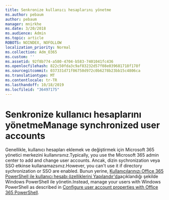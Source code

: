```yaml
---
title: Senkronize kullanıcı hesaplarını yönetme
ms.author: pebaum
author: pebaum
manager: mnirkhe
ms.date: 3/20/2018
ms.audience: Admin
ms.topic: article
ROBOTS: NOINDEX, NOFOLLOW
localization_priority: Normal
ms.collection: Adm_O365
ms.custom: ''
ms.assetid: 92f8b774-a580-4704-b583-7401041fc436
ms.openlocfilehash: 822c50fda3c9af83232d57f08e039681718f178f
ms.sourcegitcommit: 037331d71f06750d972c0b6278b23bb15c4806ca
ms.translationtype: MT
ms.contentlocale: tr-TR
ms.lasthandoff: 10/18/2019
ms.locfileid: "36497175"
---
```

# <a name="manage-synchronized-user-accounts"></a><span data-ttu-id="cc1b0-102">Senkronize kullanıcı hesaplarını yönetme</span><span class="sxs-lookup"><span data-stu-id="cc1b0-102">Manage synchronized user accounts</span></span>

<span data-ttu-id="cc1b0-103">Genellikle, kullanıcı hesapları eklemek ve değiştirmek için Microsoft 365 yönetici merkezini kullanırsınız.</span><span class="sxs-lookup"><span data-stu-id="cc1b0-103">Typically, you use the Microsoft 365 admin center to add and change user accounts.</span></span> <span data-ttu-id="cc1b0-104">Ancak, dizin sychronization veya SSO etkinse kullanamazsınız.</span><span class="sxs-lookup"><span data-stu-id="cc1b0-104">However, you can't use it if directory sychronization or SSO are enabled.</span></span> <span data-ttu-id="cc1b0-105">Bunun yerine, [Kullanıcılarınızı Office 365 PowerShell ile kullanıcı hesabı özelliklerini Yapılandır'da](https://docs.microsoft.com/office365/enterprise/powershell/configure-user-account-properties-with-office-365-powershell )açıklandığı şekilde Windows PowerShell ile yönetin.</span><span class="sxs-lookup"><span data-stu-id="cc1b0-105">Instead, manage your users with Windows PowerShell as described in [Configure user account properties with Office 365 PowerShell](https://docs.microsoft.com/office365/enterprise/powershell/configure-user-account-properties-with-office-365-powershell ).</span></span> 
  

